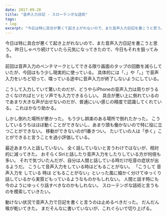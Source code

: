 ```yaml
---
date: 2017-09-28
title: "音声入力日記 - スローテンポな話術"
tags:
- log
excerpt: "今日は特に具合が悪くて起き上がれないので、また音声入力日記を書こうと思う。昨日しゃべり続けていたら元気になってきたので、今日もそれを狙ってみる。"
---
```


今日は特に具合が悪くて起き上がれないので、また音声入力日記を書こうと思う。
昨日しゃべり続けていたら元気になってきたので、今日もそれを狙ってみる。

前回は音声入力のベンチマークとしてできる限り画面のタップの回数を減らしていたが、今回はもう少し現実的に使っている。
具体的には「、」や「。」で音声入力をいちど切って、喋っている途中に音声入力が終了しないようにしている。

こうして入力していて驚いたのだが、どうやらiPhoneの音声入力は周りがうるさくなければヒソヒソ声でも入力できるらしい。
具合が悪い上に倒れているのであまり大きな声が出せないのだが、普通にいい感じの精度で認識してくれている。
これはかなり助かる。

しかし倒れた場所が悪かった。
もう少し娯楽のある場所で倒れたかった。
こうしているうちはほぼ動くことができないし、あまり頭も働かないので特に役に立つことができない。
移動ができないのが1番きつい。
たいていの人は「歩く」ことができると言うことを過小評価している。

最近あまり人と話していない。
全く話していないと言うわけではないが、相対的に減ってきた。
おそらくSiriと話したり音声入力をしたりしている方が何倍も多い。
それで気づいたんだが、自分は人間と話している時だけ吃音の症状が出るようだ。
こうして音声入力をしている時はどもることがない。
「こうして 音声入力を している 時は どもることがない」といった風に細かく分けてゆっくり話しているから実質どもっているようなものかもしれない。
人間と話す時にも今のようにゆっくり話すべきなのかもしれない。
スローテンポな話術と言うものを模索していきたい。

動けない状況で音声入力で日記を書くと言うのは止めるべきだった。
だんだん喉が乾いてきた。
まだそんなに書いていないが、これぐらいで切り上げる。